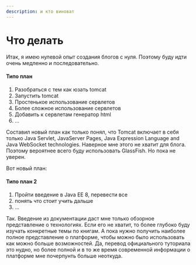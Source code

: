 ```yaml
---
description: и кто виноват
---
```


# Что делать

Итак, я имею нулевой опыт создания блогов с нуля. Поэтому буду идти очень медленно и последовательно. 

#### Типо план

1. Разобраться с тем как юзать tomcat
2. Запустить tomcat
3. Простенькое использование сервлетов
4. Более сложное использование сервлетов
5. Добавить к сервлетам генератор html 
6. ...

Составил новый план как только понял, что Tomcat включает в себя только Java Servlet, JavaServer Pages, Java Expression Language and Java WebSocket technologies. Наверное мне этого не хватит для блога. Поэтому вероятнее всего буду использовать GlassFish. Но пока не уверен. 

Вот новый план:

#### Типо план 2

1. Пройти введение в Java EE 8, перевести все
2.  понять что стоит учить дальше
3.  ...

Так. Введение из документации даст мне только обзорное представление о технологиях. Если его не хватит, то более глубоко буду изучать конкретные темы по книгам. А пока нужно получить наиболее полное представление о платформе, чтобы можно было использовать как можно больше возможностей. Да, перевод официального туториала это нудно, но более полной и в то же время современной информации о платформе мне почерпунть больше неоткуда.





